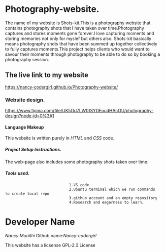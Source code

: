 # Photography-website.

The name of my website is Shots-kit.This is a photography website that contains photography shots that I have taken over time.Photography captures and stores moments gone forever.I love capturing moments and storing memories not only for myslef but others also.
Shots-kit basically means photography shots that have been summed up together collectively to fully captures moments.This project helps clients who would want to savour their moments through photography to be able to do so by booking a photography session.


## The live link to my website
https://nancy-codergirl.github.io/Photography-website/

### Website design.
https://www.figma.com/file/UK5Od7LW0tSYDEoudHAcOU/photography-design?node-id=0%3A1


#### Language Makeup
This website is written purely in *HTML* and *CSS* code.

##### Project Setup Instructions.
The web-page also includes some photography shots taken over time.

##### Tools used.
                                 1.VS code
                                 2.Ubuntu terminal which we run commands to create local repo
                                 3.github account and an empty repository
                                 4.Research and eagerness to learn.
# Developer Name
*Nancy Muriithi*
Github name:*Nancy-codergirl*



This website has a licsense  GPL-2.0 License

